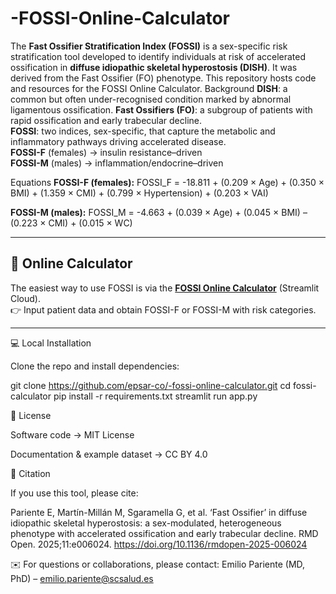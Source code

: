 # -FOSSI-Online-Calculator
The **Fast Ossifier Stratification Index (FOSSI)** is a sex-specific risk stratification tool developed to identify individuals at risk of accelerated ossification in **diffuse idiopathic skeletal hyperostosis (DISH)**.   It was derived from the Fast Ossifier (FO) phenotype.  This repository hosts code and resources for the FOSSI Online Calculator.
Background
**DISH**: a common but often under-recognised condition marked by abnormal ligamentous ossification.  **Fast Ossifiers (FO)**: a subgroup of patients with rapid ossification and early trabecular decline.  
**FOSSI**: two indices, sex-specific, that capture the metabolic and inflammatory pathways driving accelerated disease.  
**FOSSI-F** (females) → insulin resistance–driven  
**FOSSI-M** (males) → inflammation/endocrine–driven  

Equations
**FOSSI-F (females):**
FOSSI_F = -18.811 + (0.209 × Age) + (0.350 × BMI) + (1.359 × CMI) + (0.799 × Hypertension) + (0.203 × VAI)

**FOSSI-M (males):**
FOSSI_M = -4.663 + (0.039 × Age) + (0.045 × BMI) – (0.223 × CMI) + (0.015 × WC)



---

## 🚀 Online Calculator
The easiest way to use FOSSI is via the **[FOSSI Online Calculator](https://epsar-co--fossi-online-calculator-app-1idwyr.streamlit.app/)** (Streamlit Cloud).  
👉 Input patient data and obtain FOSSI-F or FOSSI-M with risk categories.

---

💻 Local Installation

Clone the repo and install dependencies:

git clone https://github.com/epsar-co/-fossi-online-calculator.git
cd fossi-calculator
pip install -r requirements.txt
streamlit run app.py


📜 License

Software code → MIT License

Documentation & example dataset → CC BY 4.0


📝 Citation

If you use this tool, please cite:

Pariente E, Martín-Millán M, Sgaramella G, et al.
‘Fast Ossifier’ in diffuse idiopathic skeletal hyperostosis: a sex-modulated, heterogeneous phenotype with accelerated ossification and early trabecular decline.
RMD Open. 2025;11:e006024. https://doi.org/10.1136/rmdopen-2025-006024


✉️ For questions or collaborations, please contact:
Emilio Pariente (MD, PhD) – emilio.pariente@scsalud.es
